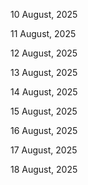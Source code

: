 10 August, 2025

11 August, 2025

12 August, 2025

13 August, 2025

14 August, 2025

15 August, 2025

16 August, 2025

17 August, 2025

18 August, 2025